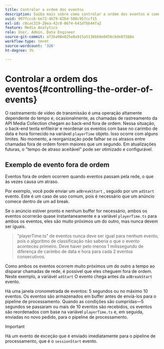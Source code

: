 ```yaml
---
title: Controlar a ordem dos eventos
description: Saiba mais sobre como controlar a ordem dos eventos e como em alguns casos os eventos são reordenados com base no carimbo de data e hora fornecido no objeto playerTime .
uuid: 007fccc6-be72-4b79-826d-588c957ccf15
exl-id: c0cac319-2bea-42c8-8674-641dfbb44fa2
feature: Media Analytics
role: User, Admin, Data Engineer
source-git-commit: a73ba98e025e0a915a5136bb9e0d5bcbde875b0a
workflow-type: tm+mt
source-wordcount: '326'
ht-degree: 3%

---
```


# Controlar a ordem dos eventos{#controlling-the-order-of-events}

O rastreamento de vídeo de transmissão é uma operação altamente dependente do tempo e, ocasionalmente, as chamadas de rastreamento da API Media Collection chegam ao back-end fora de ordem. Nessa situação, o back-end tenta enfileirar e reordenar os eventos com base no carimbo de data e hora fornecido na variável `playerTime` objeto.  Isso ocorre com alguns limites. No momento, a reorganização pode falhar se os atrasos entre chamadas fora de ordem forem maiores que um segundo. Em atualizações futuras, o &quot;tempo de atraso aceitável&quot; pode ser otimizado e configurável.

## Exemplo de evento fora de ordem

Eventos fora de ordem ocorrem quando eventos passam pela rede, o que às vezes causa um atraso.

Por exemplo, você pode enviar um `adBreakStart` , seguido por um `adStart` evento. Este é um caso de uso comum, pois é necessário que um anúncio comece dentro de um ad break.

Se o anúncio estiver pronto e nenhum buffer for necessário, ambos os eventos ocorrerão quase instantaneamente e a variável `playerTime.ts` para ambos os eventos, eles são muito próximos um do outro, mas nunca devem ser iguais.

> &quot;playerTime.ts&quot; de eventos nunca deve ser igual para nenhum evento, pois o algoritmo de classificação não saberia o que o evento aconteceu primeiro. Deve haver pelo menos 1 milissegundo de diferença de carimbo de data e hora para cada 2 eventos consecutivos.

Como ambos os eventos ocorrem muito próximos um do outro a tempo ao disparar chamadas de rede, é possível que eles cheguem fora de ordem. Neste exemplo, a variável `adStart` O evento chega antes da `adBreakStart` evento.


Há uma janela cronometrada de eventos: 5 segundos ou no máximo 10 eventos. Os eventos são armazenados em buffer antes de enviá-los para o pipeline de processamento. Quando as condições são cumpridas—5 segundos se passaram ou mais de 10 eventos são recebidos, os eventos são reordenados com base na variável `playerTime.ts` e, em seguida, enviadas no novo pedido, para o pipeline de processamento.

>[!IMPORTANT]
>
>Há um evento de exceção que é enviado imediatamente para o pipeline de processamento, que é o `sessionStart` evento.
